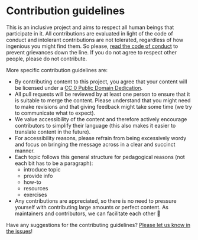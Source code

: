 # Contribution guidelines

This is an inclusive project and aims to respect all human beings that participate in it. All contributions are evaluated in light of the code of conduct and intolerant contributions are not tolerated, regardless of how ingenious you might find them. So please, [read the code of conduct](code_of_conduct.md) to prevent grievances down the line. If you do not agree to respect other people, please do not contribute.

More specific contribution guidelines are:

* By contributing content to this project, you agree that your content will be licensed under a [CC 0 Public Domain Dedication](https://creativecommons.org/publicdomain/zero/1.0/legalcode). 
* All pull requests will be reviewed by at least one person to ensure that it is suitable to merge the content. Please understand that you might need to make revisions and that giving feedback might take some time (we try to communicate what to expect).
* We value accessibility of the content and therefore actively encourage contributors to simplify their language (this also makes it easier to translate content in the future).
* For accessibility reasons, please refrain from being excessively wordy and focus on bringing the message across in a clear and succinct manner.
* Each topic follows this general structure for pedagogical reasons (not each bit has to be a paragraph):
  * introduce topic
  * provide info
  * how-to
  * resources
  * exercises
* Any contributions are appreciated, so there is no need to pressure yourself with contributing large amounts or perfect content. As maintainers and contributors, we can facilitate each other 🙋

Have any suggestions for the contributing guidelines? [Please let us know in the issues](https://github.com/libscie/now-boarding/issues/new)!

